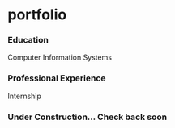 # portfolio

### Education
Computer Information Systems 

### Professional Experience 
Internship

### Under Construction... Check back soon
